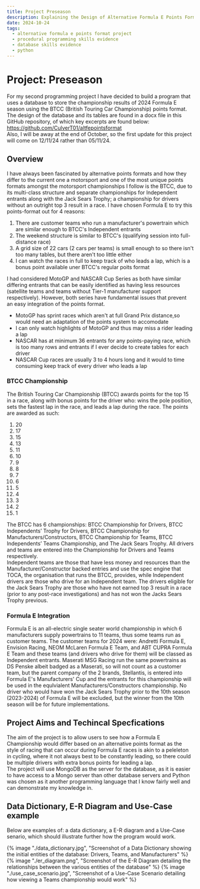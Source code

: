 ```yaml
---
title: Project Preseason
description: Explaining the Design of Alternative Formula E Points Format project.
date: 2024-10-24
tags:
  - alternative formula e points format project
  - procedural programming skills evidence
  - database skills evidence
  - python
---
```


<div class="container fluid">
  <h1 class="col align-self-center">Project: Preseason</h1>
  <div class="row justify-content-center">
    <p class="col-8">
    For my second programming project I have decided to build a program that uses a database to store the championship results of 2024 Formula E season using the BTCC (British Touring Car Championship) points format. <br />
    The design of the database and its tables are found in a docx file in this GitHub repository, of which key excerpts are found below: <a href="https://github.com/CulverT01/altfepointsformat">https://github.com/CulverT01/altfepointsformat</a><br/>
    Also, I will be away at the end of October, so the first update for this project will come on 12/11/24 rather than 05/11/24.
    </p>
  </div>
  <div class="row justify-content-center">
    <h2 class="row">Overview</h2>
    <p class="col-8">
   I have always been fascinated by alternative points formats and how they differ to the current one a motorsport and one of the most unique points formats amongst the motorsport championships I follow is the BTCC, due to its multi-class structure and separate championships for Independent entrants along with the Jack Sears Trophy; a championship for drivers without an outright top 3 result in a race. I have chosen Formula E to try this points-format out for 4 reasons:</p>  
   <ol class="col-8">
   <li> There are customer teams who run a manufacturer's powertrain which are similar enough to BTCC's Independent entrants</li>
   <li> The weekend structure is similar to BTCC's (qualifying session into full-distance race)</li>
   <li> A grid size of 22 cars (2 cars per teams) is small enough to so there isn't too many tables, but there aren't too little either</li>
   <li> I can watch the races in full to keep track of who leads a lap, which is a bonus point available uner BTCC's regular poits format</li>
   </ol>
   <p class="col-8">
    I had considered MotoGP and NASCAR Cup Series as both have similar differing entrants that can be easily identified as having less resources (satellite teams and teams without Tier-1 manufacturer support respectively). However, both series have fundamental issues that prevent an easy integration of the points format.</p>
    <ul class="col-8">
    <li>MotoGP has sprint races which aren't at full Grand Prix distance,so would need an adaptation of the points system to accomodate</li>
    <li>I can only watch highlights of MotoGP and thus may miss a rider leading a lap</li>
    <li>NASCAR has at minimum 36 entrants for any points-paying race, which is too many rows and entrants if I ever decide to create tables for each driver</li>
    <li>NASCAR Cup races are usually 3 to 4 hours long and it would to time consuming keep track of every driver who leads a lap</li>
    </ul>
    <h3 class="row">BTCC Championship</h3>
    <p class="col-8"> 
    The British Touring Car Championship (BTCC) awards points for the top 15 in a race, along with bonus points for the driver who: wins the pole position, sets the fastest lap in the race, and leads a lap during the race. The points are awarded as such: </p>
    <ol class="col-8">
    <li> 20</li>
    <li> 17</li>
    <li> 15</li>
    <li> 13</li>
    <li> 11</li>
    <li> 10</li>
    <li> 9</li>
    <li> 8</li>
    <li> 7</li>
    <li> 6</li>
    <li> 5</li>
    <li> 4</li>
    <li> 3</li>
    <li> 2</li>
    <li> 1</li>
    </ol> 
    <p class="col-8">
    The BTCC has 6 championships: BTCC Championship for Drivers, BTCC Independents’ Trophy for Drivers, BTCC Championship for Manufacturers/Constructors, BTCC Championship for Teams, BTCC Independents’ Teams Championship, and The Jack Sears Trophy. All drivers and teams are entered into the Championship for Drivers and Teams respectively.<br/>
    Independent teams are those that have less money and resources than the Manufacturer/Constructor backed entries and use the spec engine that TOCA, the organisation that runs the BTCC, provides, while Independent drivers are those who drive for an Independent team. The drivers eligible for the Jack Sears Trophy are those who have not earned top 3 result in a race (prior to any post-race investigations) and has not won the Jacks Sears Trophy previous. 
    </p>
    <h3 class="row">Formula E Integration</h3>
    <p class="col-8"> 
    Formula E is an all-electric single seater world championship in which 6  manufacturers supply powertrains to 11 teams, thus some teams run as customer teams. The customer teams for 2024 were: Andretti Formula E, Envision Racing, NEOM McLaren Formula E Team, and ABT CUPRA Formula E Team and these teams (and drivers who drive for them) will be classed as Independent entrants. Maserati MSG Racing run the same powertrains as DS Penske albeit badged as a Maserati, so will not count as a customer team, but the parent company of the 2 brands, Stellantis, is entered into Formula E's Manufacturers' Cup and the entrants for this championship will be used in the equlvialent Manufacturers/Constructors championship. No driver who would have won the Jack Sears Trophy prior to the 10th season (2023-2024) of Formula E will be excluded, but the winner from the 10th season will be for future implementations.
    </p>
    <h2 class="row">Project Aims and Techincal Specfications</h2>
    <p class="col-8">
    The aim of the project is to allow users to see how a Formula E Championship would differ based on an alternative points format as the style of racing that can occur during Formula E races is akin to a peleleton in cycling, where it not always best to be constantly leading, so there could be multiple drivers with extra bonus points for leading a lap.<br/>
    The project will use MongoDB as the server for the database, as it is easier to have access to a Mongo server than other database servers and Python was chosen as it another programming language that I know fairly well and can demonstrate my knowledge in.
    </p>
    <h2 class="row">Data Dictionary, E-R Diagram and Use-Case example</h2>
    <p class="col-8">
    Below are examples of: a data dictionary, a E-R diagram and a Use-Case senario, which should illustrate further how the program would work.
    </p>
    {% image "./data_dictionary.jpg", "Screenshot of a Data Dictionary showing the initial entities of the database: Drivers, Teams, and Manufacturers" %}
    {% image "./er_diagram.png", "Screenshot of the E-R Diagram detailing the relationships between the various entities of the database" %}
    {% image "./use_case_scenario.jpg", "Screenshot of a Use-Case Scenario detailing how viewing a Teams championship would work" %}
  </div>
</div>